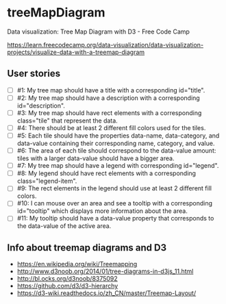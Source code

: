 # treeMapDiagram
Data visualization: Tree Map Diagram with D3 - Free Code Camp

https://learn.freecodecamp.org/data-visualization/data-visualization-projects/visualize-data-with-a-treemap-diagram

## User stories
- [ ] #1: My tree map should have a title with a corresponding id="title".
- [ ] #2: My tree map should have a description with a corresponding id="description".
- [ ] #3: My tree map should have rect elements with a corresponding class="tile" that represent the data.
- [ ] #4: There should be at least 2 different fill colors used for the tiles.
- [ ] #5: Each tile should have the properties data-name, data-category, and data-value containing their corresponding name, category, and value.
- [ ] #6: The area of each tile should correspond to the data-value amount: tiles with a larger data-value should have a bigger area.
- [ ] #7: My tree map should have a legend with corresponding id="legend".
- [ ] #8: My legend should have rect elements with a corresponding class="legend-item".
- [ ] #9: The rect elements in the legend should use at least 2 different fill colors.
- [ ] #10: I can mouse over an area and see a tooltip with a corresponding id="tooltip" which displays more information about the area.
- [ ] #11: My tooltip should have a data-value property that corresponds to the data-value of the active area.

## Info about treemap diagrams and D3
- https://en.wikipedia.org/wiki/Treemapping
- http://www.d3noob.org/2014/01/tree-diagrams-in-d3js_11.html
- http://bl.ocks.org/d3noob/8375092
- https://github.com/d3/d3-hierarchy
- https://d3-wiki.readthedocs.io/zh_CN/master/Treemap-Layout/
